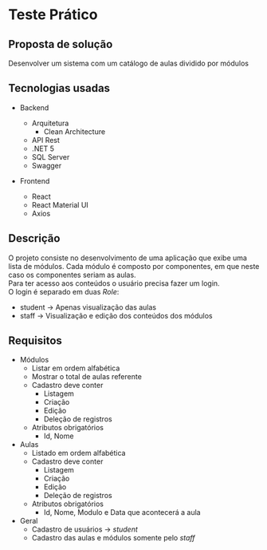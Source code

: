 # Teste Prático

## Proposta de solução
Desenvolver um sistema com um catálogo de aulas dividido por módulos

## Tecnologias usadas
* Backend
    * Arquitetura
        * Clean Architecture
    * API Rest
    * .NET 5
    * SQL Server
    * Swagger

* Frontend
    * React
    * React Material UI
    * Axios

## Descrição
O projeto consiste no desenvolvimento de uma aplicação que exibe uma lista de módulos. Cada módulo é composto por componentes, em que neste caso os componentes seriam as aulas.\
Para ter acesso aos conteúdos o usuário precisa fazer um login.\
O login é separado em duas *Role*:
* student -> Apenas visualização das aulas
* staff -> Visualização e edição dos conteúdos dos módulos

## Requisitos
* Módulos
    * Listar em ordem alfabética
    * Mostrar o total de aulas referente
    * Cadastro deve conter
        * Listagem
        * Criação
        * Edição
        * Deleção de registros
    * Atributos obrigatórios
        * Id, Nome
* Aulas
    * Listado em ordem alfabética
    * Cadastro deve conter
        * Listagem
        * Criação
        * Edição
        * Deleção de registros
    * Atributos obrigatórios
        * Id, Nome, Modulo e Data que acontecerá a aula
* Geral
    * Cadastro de usuários -> *student*
    * Cadastro das aulas e módulos somente pelo *staff*
